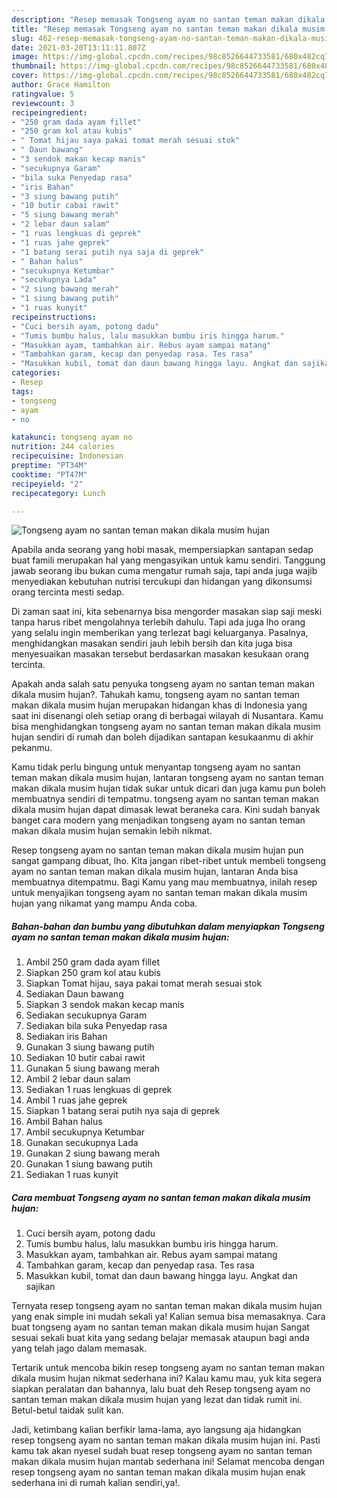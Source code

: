 ```yaml
---
description: "Resep memasak Tongseng ayam no santan teman makan dikala musim hujan yang nikmat dan Mudah Dibuat"
title: "Resep memasak Tongseng ayam no santan teman makan dikala musim hujan yang nikmat dan Mudah Dibuat"
slug: 462-resep-memasak-tongseng-ayam-no-santan-teman-makan-dikala-musim-hujan-yang-nikmat-dan-mudah-dibuat
date: 2021-03-20T13:11:11.807Z
image: https://img-global.cpcdn.com/recipes/98c8526644733581/680x482cq70/tongseng-ayam-no-santan-teman-makan-dikala-musim-hujan-foto-resep-utama.jpg
thumbnail: https://img-global.cpcdn.com/recipes/98c8526644733581/680x482cq70/tongseng-ayam-no-santan-teman-makan-dikala-musim-hujan-foto-resep-utama.jpg
cover: https://img-global.cpcdn.com/recipes/98c8526644733581/680x482cq70/tongseng-ayam-no-santan-teman-makan-dikala-musim-hujan-foto-resep-utama.jpg
author: Grace Hamilton
ratingvalue: 5
reviewcount: 3
recipeingredient:
- "250 gram dada ayam fillet"
- "250 gram kol atau kubis"
- " Tomat hijau saya pakai tomat merah sesuai stok"
- " Daun bawang"
- "3 sendok makan kecap manis"
- "secukupnya Garam"
- "bila suka Penyedap rasa"
- "iris Bahan"
- "3 siung bawang putih"
- "10 butir cabai rawit"
- "5 siung bawang merah"
- "2 lebar daun salam"
- "1 ruas lengkuas di geprek"
- "1 ruas jahe geprek"
- "1 batang serai putih nya saja di geprek"
- " Bahan halus"
- "secukupnya Ketumbar"
- "secukupnya Lada"
- "2 siung bawang merah"
- "1 siung bawang putih"
- "1 ruas kunyit"
recipeinstructions:
- "Cuci bersih ayam, potong dadu"
- "Tumis bumbu halus, lalu masukkan bumbu iris hingga harum."
- "Masukkan ayam, tambahkan air. Rebus ayam sampai matang"
- "Tambahkan garam, kecap dan penyedap rasa. Tes rasa"
- "Masukkan kubil, tomat dan daun bawang hingga layu. Angkat dan sajikan"
categories:
- Resep
tags:
- tongseng
- ayam
- no

katakunci: tongseng ayam no 
nutrition: 244 calories
recipecuisine: Indonesian
preptime: "PT34M"
cooktime: "PT47M"
recipeyield: "2"
recipecategory: Lunch

---
```



![Tongseng ayam no santan teman makan dikala musim hujan](https://img-global.cpcdn.com/recipes/98c8526644733581/680x482cq70/tongseng-ayam-no-santan-teman-makan-dikala-musim-hujan-foto-resep-utama.jpg)

Apabila anda seorang yang hobi masak, mempersiapkan santapan sedap buat famili merupakan hal yang mengasyikan untuk kamu sendiri. Tanggung jawab seorang ibu bukan cuma mengatur rumah saja, tapi anda juga wajib menyediakan kebutuhan nutrisi tercukupi dan hidangan yang dikonsumsi orang tercinta mesti sedap.

Di zaman  saat ini, kita sebenarnya bisa mengorder masakan siap saji meski tanpa harus ribet mengolahnya terlebih dahulu. Tapi ada juga lho orang yang selalu ingin memberikan yang terlezat bagi keluarganya. Pasalnya, menghidangkan masakan sendiri jauh lebih bersih dan kita juga bisa menyesuaikan masakan tersebut berdasarkan masakan kesukaan orang tercinta. 



Apakah anda salah satu penyuka tongseng ayam no santan teman makan dikala musim hujan?. Tahukah kamu, tongseng ayam no santan teman makan dikala musim hujan merupakan hidangan khas di Indonesia yang saat ini disenangi oleh setiap orang di berbagai wilayah di Nusantara. Kamu bisa menghidangkan tongseng ayam no santan teman makan dikala musim hujan sendiri di rumah dan boleh dijadikan santapan kesukaanmu di akhir pekanmu.

Kamu tidak perlu bingung untuk menyantap tongseng ayam no santan teman makan dikala musim hujan, lantaran tongseng ayam no santan teman makan dikala musim hujan tidak sukar untuk dicari dan juga kamu pun boleh membuatnya sendiri di tempatmu. tongseng ayam no santan teman makan dikala musim hujan dapat dimasak lewat beraneka cara. Kini sudah banyak banget cara modern yang menjadikan tongseng ayam no santan teman makan dikala musim hujan semakin lebih nikmat.

Resep tongseng ayam no santan teman makan dikala musim hujan pun sangat gampang dibuat, lho. Kita jangan ribet-ribet untuk membeli tongseng ayam no santan teman makan dikala musim hujan, lantaran Anda bisa membuatnya ditempatmu. Bagi Kamu yang mau membuatnya, inilah resep untuk menyajikan tongseng ayam no santan teman makan dikala musim hujan yang nikamat yang mampu Anda coba.

<!--inarticleads1-->

##### Bahan-bahan dan bumbu yang dibutuhkan dalam menyiapkan Tongseng ayam no santan teman makan dikala musim hujan:

1. Ambil 250 gram dada ayam fillet
1. Siapkan 250 gram kol atau kubis
1. Siapkan  Tomat hijau, saya pakai tomat merah sesuai stok
1. Sediakan  Daun bawang
1. Siapkan 3 sendok makan kecap manis
1. Sediakan secukupnya Garam
1. Sediakan bila suka Penyedap rasa
1. Sediakan iris Bahan
1. Gunakan 3 siung bawang putih
1. Sediakan 10 butir cabai rawit
1. Gunakan 5 siung bawang merah
1. Ambil 2 lebar daun salam
1. Sediakan 1 ruas lengkuas di geprek
1. Ambil 1 ruas jahe geprek
1. Siapkan 1 batang serai putih nya saja di geprek
1. Ambil  Bahan halus
1. Ambil secukupnya Ketumbar
1. Gunakan secukupnya Lada
1. Gunakan 2 siung bawang merah
1. Gunakan 1 siung bawang putih
1. Sediakan 1 ruas kunyit




<!--inarticleads2-->

##### Cara membuat Tongseng ayam no santan teman makan dikala musim hujan:

1. Cuci bersih ayam, potong dadu
1. Tumis bumbu halus, lalu masukkan bumbu iris hingga harum.
1. Masukkan ayam, tambahkan air. Rebus ayam sampai matang
1. Tambahkan garam, kecap dan penyedap rasa. Tes rasa
1. Masukkan kubil, tomat dan daun bawang hingga layu. Angkat dan sajikan




Ternyata resep tongseng ayam no santan teman makan dikala musim hujan yang enak simple ini mudah sekali ya! Kalian semua bisa memasaknya. Cara buat tongseng ayam no santan teman makan dikala musim hujan Sangat sesuai sekali buat kita yang sedang belajar memasak ataupun bagi anda yang telah jago dalam memasak.

Tertarik untuk mencoba bikin resep tongseng ayam no santan teman makan dikala musim hujan nikmat sederhana ini? Kalau kamu mau, yuk kita segera siapkan peralatan dan bahannya, lalu buat deh Resep tongseng ayam no santan teman makan dikala musim hujan yang lezat dan tidak rumit ini. Betul-betul taidak sulit kan. 

Jadi, ketimbang kalian berfikir lama-lama, ayo langsung aja hidangkan resep tongseng ayam no santan teman makan dikala musim hujan ini. Pasti kamu tak akan nyesel sudah buat resep tongseng ayam no santan teman makan dikala musim hujan mantab sederhana ini! Selamat mencoba dengan resep tongseng ayam no santan teman makan dikala musim hujan enak sederhana ini di rumah kalian sendiri,ya!.


